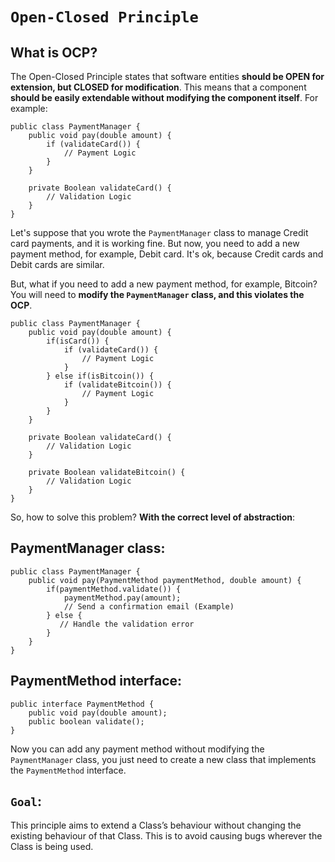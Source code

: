 # **`Open-Closed Principle`**
## What is OCP?
The Open-Closed Principle states that software entities **should be OPEN for extension, but CLOSED for modification**. This means that a component **should be easily extendable without modifying the component itself**. For example:
```
public class PaymentManager {
    public void pay(double amount) {
        if (validateCard()) {
            // Payment Logic
        }
    }

    private Boolean validateCard() {
        // Validation Logic
    }
}
```
Let's suppose that you wrote the `PaymentManager` class to manage Credit card payments, and it is working fine. But now, you need to add a new payment method, for example, Debit card. It's ok, because Credit cards and Debit cards are similar.

But, what if you need to add a new payment method, for example, Bitcoin? You will need to **modify the `PaymentManager` class, and this violates the OCP**.
```
public class PaymentManager {
    public void pay(double amount) {
        if(isCard()) {
            if (validateCard()) {
                // Payment Logic
            }
        } else if(isBitcoin()) {
            if (validateBitcoin()) {
                // Payment Logic
            }
        }
    }

    private Boolean validateCard() {
        // Validation Logic
    }

    private Boolean validateBitcoin() {
        // Validation Logic
    }
}
```
So, how to solve this problem? **With the correct level of abstraction**:

## PaymentManager class:
```
public class PaymentManager {
    public void pay(PaymentMethod paymentMethod, double amount) {
        if(paymentMethod.validate()) {
            paymentMethod.pay(amount);
            // Send a confirmation email (Example)
        } else {
           // Handle the validation error
        }
    }
}
```
## PaymentMethod interface:
```
public interface PaymentMethod {
    public void pay(double amount);
    public boolean validate();
}
```
Now you can add any payment method without modifying the `PaymentManager` class, you just need to create a new class that implements the `PaymentMethod` interface.

## **`Goal`**:
This principle aims to extend a Class’s behaviour without changing the existing behaviour of that Class. This is to avoid causing bugs wherever the Class is being used.
